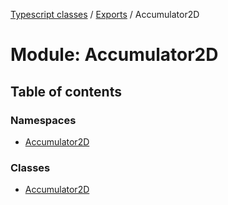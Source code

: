 [Typescript classes](../index.md) / [Exports](../modules.md) / Accumulator2D

# Module: Accumulator2D

## Table of contents

### Namespaces

- [Accumulator2D](Accumulator2D.Accumulator2D.md)

### Classes

- [Accumulator2D](../classes/Accumulator2D.Accumulator2D-1.md)
